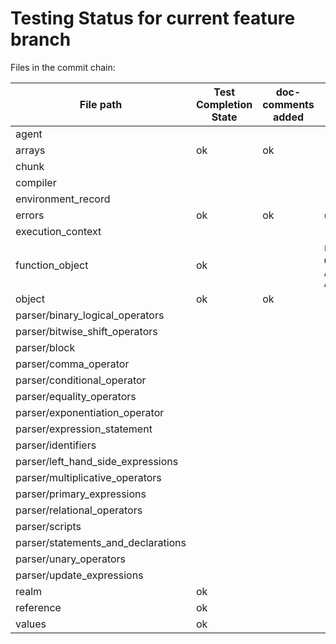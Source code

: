 # Testing Status for current feature branch

Files in the commit chain:

| File path | Test Completion State | doc-comments added | Functions to Test |
| --- | --- | --- | --- |
| agent
| arrays| ok | ok 
| chunk
| compiler
| environment_record
| errors | ok | ok | `unwind_any_error_value`, `unwind_any_error`
| execution_context
| function_object | ok || `FunctionDeclaration::instantiate_function_object`, `GeneratorDeclaration::instantiate_function_object`, `AsyncFunctionDeclaration::instantiate_function_object`, `AsyncGeneratorDeclaration::instantiate_function_object`
| object | ok | ok
| parser/binary_logical_operators
| parser/bitwise_shift_operators
| parser/block
| parser/comma_operator
| parser/conditional_operator
| parser/equality_operators
| parser/exponentiation_operator
| parser/expression_statement
| parser/identifiers
| parser/left_hand_side_expressions
| parser/multiplicative_operators
| parser/primary_expressions
| parser/relational_operators
| parser/scripts
| parser/statements_and_declarations
| parser/unary_operators
| parser/update_expressions
| realm | ok
| reference | ok
| values | ok
